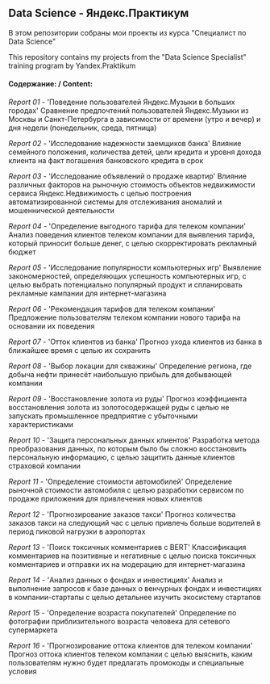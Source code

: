 ## Data Science - Яндекс.Практикум

В этом репозитории собраны мои проекты из курса "Специалист по Data Science"

This repository contains my projects from the "Data Science Specialist" training program by Yandex.Praktikum



#### Содержание: / Content:

*Report 01* - 'Поведение пользователей Яндекс.Музыки в больших городах'
Сравнение предпочтений пользователей Яндекс.Музыки из Москвы и Санкт-Петербурга в зависимости от времени (утро и вечер) и дня недели
(понедельник, среда, пятница)

*Report 02* - 'Исследование надежности заемщиков банка'
Влияние семейного положения, количества детей, цели кредита и уровня дохода клиента на факт погашения банковского кредита в срок

*Report 03* - 'Исследование объявлений о продаже квартир'
Влияние различных факторов на рыночную стоимость объектов недвижимости сервиса Яндекс.Недвижимость с целью построения автоматизированной системы для отслеживания аномалий и мошеннической деятельности

*Report 04* - 'Определение выгодного тарифа для телеком компании'
Анализ поведения клиентов телеком компании для выявления тарифа, который приносит больше денег, с целью скорректировать рекламный бюджет

*Report 05* - 'Исследование популярности компьютерных игр'
Выявление закономерностей, определяющих успешность компьютерных игр, с целью выбрать потенциально популярный продукт и спланировать рекламные кампании для интернет-магазина

*Report 06* - 'Рекомендация тарифов для телеком компании'
Предложение пользователям телеком компании нового тарифа на основании их поведения

*Report 07* - 'Отток клиентов из банка'
Прогноз ухода клиентов из банка в ближайшее время с целью их сохранить

*Report 08* - 'Выбор локации для скважины'
Определение региона, где добыча нефти принесёт наибольшую прибыль для добывающей компании

*Report 09* - 'Восстановление золота из руды'
Прогноз коэффициента восстановления золота из золотосодержащей руды с целью не запускать промышленное предприятие с убыточными характеристиками

*Report 10* - 'Защита персональных данных клиентов'
Разработка метода преобразования данных, по которым было бы сложно восстановить персональную информацию, с целью защитить данные клиентов страховой компании

*Report 11* - 'Определение стоимости автомобилей'
Определение рыночной стоимости автомобиля с целью разработки сервисом по продаже приложения для привлечения новых клиентов

*Report 12* - 'Прогнозирование заказов такси'
Прогноз количества заказов такси на следующий час с целью привлечь больше водителей в период пиковой нагрузки в аэропортах

*Report 13* - 'Поиск токсичных комментариев с BERT'
Классификация комментариев на позитивные и негативные с целью поиска токсичных комментариев и отправки их на модерацию для интернет-магазина

*Report 14* - 'Анализ данных о фондах и инвестициях'
Анализ и выполнение запросов к базе данных о венчурных фондах и инвестициях в компании-стартапы с целью детальнее изучить экосистему стартапов

*Report 15* - 'Определение возраста покупателей'
Определение по фотографии приблизительного возраста человека для сетевого супермаркета

*Report 16* - 'Прогнозирование оттока клиентов для телеком компании'
Прогноз оттока клиентов телеком компании с целью выяснить, каким пользователям нужно будет предлагать промокоды и специальные условия


